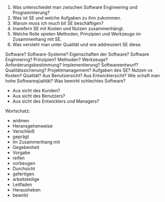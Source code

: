 1. Was unterschiedet man zwischen Software Engineering und Programmierung?
2. Was ist SE und welche Aufgaben zu ihm zukommen.
3. Warum muss ich much bit SE beschäftigen?
4. Inwiefern SE mit Kosten und Nutzen zusammenhängt.
5. Welche Rolle spielen Methoden, Prinzipien und Werkzeuge im Zusammenhang mit SE.
6. Was versteht man unter Qualität und wie addressiert SE diese.


Software?
Software-Systeme?
Eigenschaften der Software?
Software Enginnering?
Prinzipien?
Methoden?
Werkzeuge?
Anforderungsbestimmung?
Implementierung?
Softwareentwurf?
Qualitätssicherung?
Projektmanagement?
Aufgaben des SE?
Nutzen vs Kosten?
Qüalität?
	Aus Benutzersicht?
	Aus Entwicklersicht?
Wie schaft man hohe Softwareqüalität?
Was bewirkt schlechtes Software?
- Aus sicht des Kunden?
- Aus sicht des Benutzers?
- Aus sicht des Entwicklers und Managers?


Wortschatz:
- widmen
- Heransgehenweise
- Verschleiß
- geprägt
- Im Zusammenhang mit
- Gegebenheit
- Vorgabe
- reifen
- vorbeugen
- Durchsicht
- gefertigen
- arbeitsteilige
- Leitfaden
- Herausheben
- bewirkt